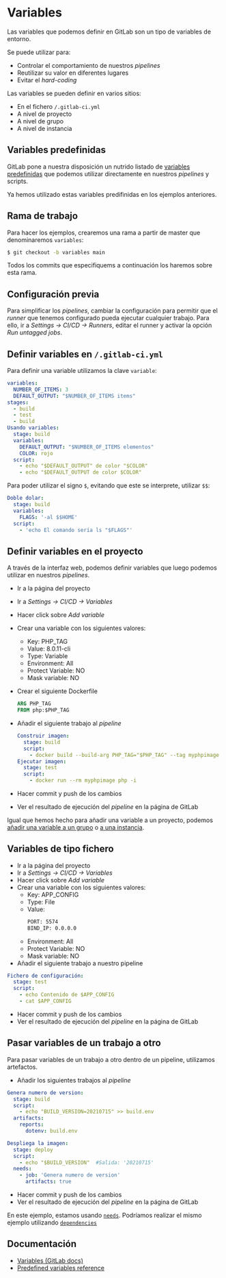 # Variables

Las variables que podemos definir en GitLab son un tipo de variables de entorno.

Se puede utilizar para:

* Controlar el comportamiento de nuestros _pipelines_
* Reutilizar su valor en diferentes lugares
* Evitar el _hard-coding_

Las variables se pueden definir en varios sitios:
* En el fichero `/.gitlab-ci.yml`
* A nivel de proyecto
* A nivel de grupo
* A nivel de instancia

## Variables predefinidas

GitLab pone a nuestra disposición un nutrido listado de 
[variables predefinidas](https://docs.gitlab.com/ee/ci/variables/predefined_variables.html) que podemos utilizar
directamente en nuestros _pipelines_ y scripts.

Ya hemos utilizado estas variables predifinidas en los ejemplos anteriores.

## Rama de trabajo

Para hacer los ejemplos, crearemos una rama a partir de master que denominaremos `variables`:

```bash
$ git checkout -b variables main
```

Todos los commits que especifiquems a continuación los haremos sobre esta rama.

## Configuración previa

Para simplificar los _pipelines_, cambiar la configuración para permitir que el _runner_ que tenemos configurado pueda
ejecutar cualquier trabajo. Para ello, ir a _Settings -> CI/CD -> Runners_, editar el runner y activar la opción
_Run untagged jobs_.


## Definir variables en `/.gitlab-ci.yml`

Para definir una variable utilizamos la clave `variable`:

```yaml
variables:
  NUMBER_OF_ITEMS: 3
  DEFAULT_OUTPUT: "$NUMBER_OF_ITEMS items"
stages:
  - build
  - test
  - build
Usando variables:
  stage: build
  variables:
    DEFAULT_OUTPUT: "$NUMBER_OF_ITEMS elementos"
    COLOR: rojo
  script:
    - echo "$DEFAULT_OUTPUT" de color "$COLOR"
    - echo "$DEFAULT_OUTPUT de color $COLOR"
```

Para poder utilizar el signo `$`, evitando que este se interprete, utilizar `$$`:

```yaml
Doble dolar:
  stage: build
  variables:
    FLAGS: '-al $$HOME'
  script:
    - 'echo El comando sería ls "$FLAGS"'
```

## Definir variables en el proyecto

A través de la interfaz web, podemos definir variables que luego podemos utilizar en nuestros _pipelines_.

* Ir a la página del proyecto
* Ir a _Settings -> CI/CD -> Variables_
* Hacer click sobre _Add variable_
* Crear una variable con los siguientes valores:
  * Key: PHP_TAG
  * Value: 8.0.11-cli
  * Type: Variable
  * Environment: All
  * Protect Variable: NO
  * Mask variable: NO
* Crear el siguiente Dockerfile
  ```Dockerfile
  ARG PHP_TAG
  FROM php:$PHP_TAG
  ```

* Añadir el siguiente trabajo al _pipeline_
  ```yaml
  Construir imagen:
    stage: build
    script:
      - docker build --build-arg PHP_TAG="$PHP_TAG" --tag myphpimage .
  Ejecutar imagen:
    stage: test
    script:
      - docker run --rm myphpimage php -i
  ```

* Hacer commit y push de los cambios
* Ver el resultado de ejecución del _pipeline_ en la página de GitLab

Igual que hemos hecho para añadir una variable a un proyecto, podemos 
[añadir una variable a un grupo](https://docs.gitlab.com/ee/ci/variables/#add-a-cicd-variable-to-a-group)
o [a una instancia](https://docs.gitlab.com/ee/ci/variables/#add-a-cicd-variable-to-an-instance).

## Variables de tipo fichero


* Ir a la página del proyecto
* Ir a _Settings -> CI/CD -> Variables_
* Hacer click sobre _Add variable_
* Crear una variable con los siguientes valores:
  * Key: APP_CONFIG
  * Type: File
  * Value:
    ```bash
    PORT: 5574
    BIND_IP: 0.0.0.0
    ```
  * Environment: All
  * Protect Variable: NO
  * Mask variable: NO
* Añadir el siguiente trabajo a nuestro pipeline

```yaml
Fichero de configuración:
  stage: test
  script:
    - echo Contenido de $APP_CONFIG
    - cat $APP_CONFIG
```
* Hacer commit y push de los cambios
* Ver el resultado de ejecución del _pipeline_ en la página de GitLab

## Pasar variables de un trabajo a otro

Para pasar variables de un trabajo a otro dentro de un pipeline, utilizamos artefactos.

* Añadir los siguientes trabajos al _pipeline_

```yaml
Genera numero de version:
  stage: build
  script:
    - echo "BUILD_VERSION=20210715" >> build.env
  artifacts:
    reports:
      dotenv: build.env

Despliega la imagen:
  stage: deploy
  script:
    - echo "$BUILD_VERSION"  #Salida: '20210715'
  needs:
    - job: 'Genera numero de version'
      artifacts: true
```
* Hacer commit y push de los cambios
* Ver el resultado de ejecución del _pipeline_ en la página de GitLab

En este ejemplo, estamos usando [`needs`](https://docs.gitlab.com/ee/ci/yaml/index.html#artifact-downloads-with-needs). Podríamos
realizar el mismo ejemplo utilizando 
[`dependencies`](https://docs.gitlab.com/ee/ci/yaml/index.html#dependencies)


## Documentación

- [Variables (GitLab docs)](https://docs.gitlab.com/ee/ci/variables/)
- [Predefined variables reference](https://docs.gitlab.com/ee/ci/variables/predefined_variables.html)
